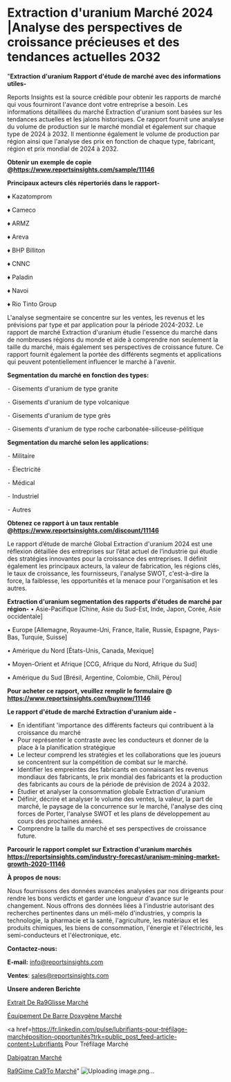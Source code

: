 # Extraction d'uranium Marché 2024 |Analyse des perspectives de croissance précieuses et des tendances actuelles 2032

"<strong>Extraction d'uranium Rapport d'étude de marché avec des informations utiles-</strong>

Reports Insights est la source crédible pour obtenir les rapports de marché qui vous fourniront l'avance dont votre entreprise a besoin. Les informations détaillées du marché Extraction d'uranium sont basées sur les tendances actuelles et les jalons historiques. Ce rapport fournit une analyse du volume de production sur le marché mondial et également sur chaque type de 2024 à 2032. Il mentionne également le volume de production par région ainsi que l'analyse des prix en fonction de chaque type, fabricant, région et prix mondial de 2024 à 2032.

<strong><b>Obtenir un exemple de copie @</b></strong><a href=https://www.reportsinsights.com/sample/11146><strong><b>https://www.reportsinsights.com/sample/11146</b></strong></a>

<b>Principaux acteurs clés répertoriés dans le rapport-</b>

<b> </b>♦ Kazatomprom

♦ Cameco

♦ ARMZ

♦ Areva

♦ BHP Billiton

♦ CNNC

♦ Paladin

♦ Navoi

♦ Rio Tinto Group

L'analyse segmentaire se concentre sur les ventes, les revenus et les prévisions par type et par application pour la période 2024-2032. Le rapport de marché Extraction d'uranium étudie l'essence du marché dans de nombreuses régions du monde et aide à comprendre non seulement la taille du marché, mais également ses perspectives de croissance future. Ce rapport fournit également la portée des différents segments et applications qui peuvent potentiellement influencer le marché à l'avenir.

<strong>Segmentation du marché en fonction des types:</strong>


⁃ Gisements d'uranium de type granite

⁃ Gisements d'uranium de type volcanique

⁃ Gisements d'uranium de type grès

⁃ Gisements d'uranium de type roche carbonatée-siliceuse-pélitique

<strong>Segmentation du marché selon les applications:</strong>


⁃ Militaire

⁃ Électricité

⁃ Médical

⁃ Industriel

⁃ Autres

<strong><b>Obtenez ce rapport à un taux rentable @</b></strong><a href=https://www.reportsinsights.com/discount/11146><strong><b>https://www.reportsinsights.com/discount/11146</b></strong></a>

Le rapport d’étude de marché Global Extraction d'uranium 2024 est une réflexion détaillée des entreprises sur l’état actuel de l’industrie qui étudie des stratégies innovantes pour la croissance des entreprises. Il définit également les principaux acteurs, la valeur de fabrication, les régions clés, le taux de croissance, les fournisseurs, l'analyse SWOT, c'est-à-dire la force, la faiblesse, les opportunités et la menace pour l'organisation et les autres.

<strong>Extraction d'uranium segmentation des rapports d'études de marché par région-</strong>
• Asie-Pacifique [Chine, Asie du Sud-Est, Inde, Japon, Corée, Asie occidentale]

• Europe [Allemagne, Royaume-Uni, France, Italie, Russie, Espagne, Pays-Bas, Turquie, Suisse]

• Amérique du Nord [États-Unis, Canada, Mexique]

• Moyen-Orient et Afrique [CCG, Afrique du Nord, Afrique du Sud]

• Amérique du Sud [Brésil, Argentine, Colombie, Chili, Pérou]

<strong>Pour acheter ce rapport, veuillez remplir le formulaire @   <a href=https://www.reportsinsights.com/buynow/11146>https://www.reportsinsights.com/buynow/11146</a></strong>

<strong>Le rapport d'étude de marché Extraction d'uranium aide -</strong>
<ul>
  <li>En identifiant 'importance des différents facteurs qui contribuent à la croissance du marché</li>
  <li>Pour représenter le contraste avec les conducteurs et donner de la place à la planification stratégique</li>
  <li>Le lecteur comprend les stratégies et les collaborations que les joueurs se concentrent sur la compétition de combat sur le marché.</li>
  <li>Identifier les empreintes des fabricants en connaissant les revenus mondiaux des fabricants, le prix mondial des fabricants et la production des fabricants au cours de la période de prévision de 2024 à 2032.</li>
  <li>Étudier et analyser la consommation globale Extraction d'uranium</li>
  <li>Définir, décrire et analyser le volume des ventes, la valeur, la part de marché, le paysage de la concurrence sur le marché, l'analyse des cinq forces de Porter, l'analyse SWOT et les plans de développement au cours des prochaines années.</li>
  <li>Comprendre la taille du marché et ses perspectives de croissance future.</li>
</ul>

<strong>Parcourir le rapport complet sur Extraction d'uranium marchés <a href=https://reportsinsights.com/industry-forecast/uranium-mining-market-growth-2020-11146>https://reportsinsights.com/industry-forecast/uranium-mining-market-growth-2020-11146</a></strong>

<strong>À propos de nous:</strong>

Nous fournissons des données avancées analysées par nos dirigeants pour rendre les bons verdicts et garder une longueur d'avance sur le changement. Nous offrons des données liées à l'industrie autorisant des recherches pertinentes dans un méli-mélo d'industries, y compris la technologie, la pharmacie et la santé, l'agriculture, les matériaux et les produits chimiques, les biens de consommation, l'énergie et l'électricité, les semi-conducteurs et l'électronique, etc.

<strong>Contactez-nous:</strong>

<strong>E-mail:</strong> <a href=mailto:info@reportsinsights.com>info@reportsinsights.com</a>

<strong>Ventes</strong>: <a href=mailto:sales@reportsinsights.com>sales@reportsinsights.com</a>

<strong>Unsere anderen Berichte</strong>

<a href=https://www.linkedin.com/pulse/extrait-de-r%C3%A9glisse-march%C3%A9-part-et-croissance-1od8e/>Extrait De Ra9Glisse Marché</a>

<a href=https://www.linkedin.com/pulse/équipement-de-barre-doxygène-marché-progrès-technologiques-m9m1f/>Équipement De Barre Doxygène Marché</a>

<a href=https://fr.linkedin.com/pulse/lubrifiants-pour-tréfilage-marchéposition-opportunités?trk=public_post_feed-article-content>Lubrifiants Pour Tréfilage Marché</a>

<a href=https://www.linkedin.com/pulse/dabigatran-march%C3%A9-rapport-analyse-professionnelle-feqxf/>Dabigatran Marché</a>

<a href=https://www.linkedin.com/pulse/r%C3%A9gime-c%C3%A9to-march%C3%A9-rapport-2024-nouvelles-1lbxc/>Ra9Gime Ca9To Marché</a>"
![Uploading image.png…]()
